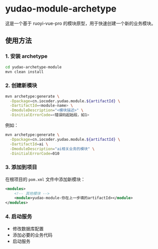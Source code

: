 # yudao-module-archetype

这是一个基于 ruoyi-vue-pro 的模块原型，用于快速创建一个新的业务模块。

## 使用方法

### 1. 安装 archetype

```bash
cd yudao-archetype-module
mvn clean install
```

### 2. 创建新模块

```bash
mvn archetype:generate \
  -Dpackage=cn.iocoder.yudao.module.${artifactId} \
  -DartifactId=<module-name> \
  -DmoduleDescription="<模块描述>" \
  -DinitialErrorCode=<错误码起始段，如1>
```

例如：

```bash
mvn archetype:generate \
  -Dpackage=cn.iocoder.yudao.module.${artifactId} \
  -DartifactId=ai \
  -DmoduleDescription="ai相关业务的模块" \
  -DinitialErrorCode=010
```

### 3. 添加到项目

在根项目的 `pom.xml` 文件中添加新模块：

```xml
<modules>
    <!-- 其他模块 -->
    <module>yudao-module-你在上一步填的artifactId></module>
</modules>
```

### 4. 启动服务

- 修改数据库配置
- 添加必要的业务代码
- 启动服务 
